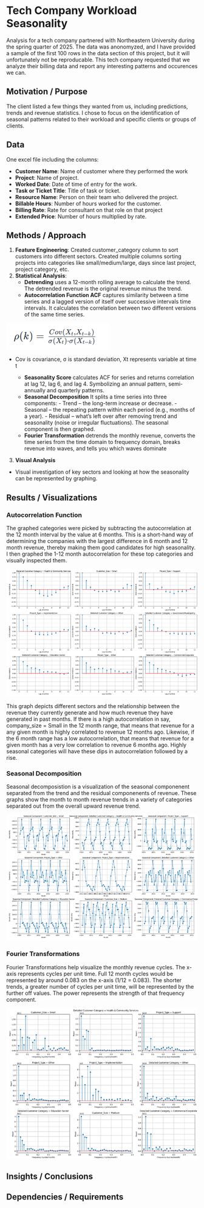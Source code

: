 # Tech Company Workload Seasonality
Analysis for a tech company partnered with Northeastern University during the spring quarter of 2025. The data was anonomyzed, and I have provided a sample of the first 100 rows in the data section of this project, but it will unfortunately not be reproducable. This tech company requested that we analyze their billing data and report any interesting patterns and occurences we can. 

## Motivation / Purpose
The client listed a few things they wanted from us, including predictions, trends and revenue statistics. I chose to focus on the identification of seasonal patterns related to their workload and specific clients or groups of clients.

## Data

One excel file including the columns:
- **Customer Name**: Name of customer where they performed the work
- **Project**: Name of project.
- **Worked Date**: Date of time of entry for the work.
- **Task or Ticket Title**: Title of task or ticket.
- **Resource Name**: Person on their team who delivered the project.
- **Billable Hours**: Number of hours worked for the customer. 
- **Billing Rate**: Rate for consultant on that role on that project
- **Extended Price**: Number of hours multiplied by rate. 

## Methods / Approach

1. **Feature Engineering**: Created customer_category column to sort customers into different sectors. Created multiple columns sorting projects into categories like small/medium/large, days since last project, project category, etc.
2. **Statistical Analysis**:
    - **Detrending** uses a 12-month rolling average to calculate the trend. The detrended revenue is the original revenue minus the trend.
    - **Autocorrelation Function ACF** captures similarity between a time series and a lagged version of itself over successive intervals time intervals. It calculates the correlation between two different versions of the same time series.

![Visual](visualizations/autocorrelation_function.png)
- Cov is covariance, σ is standard deviation, Xt represents variable at time t

    - **Seasonality Score** calculates ACF for series and returns correlation at lag 12, lag 6, and lag 4. Symbolizing an annual pattern, semi-annually and quarterly patterns.
    - **Seasonal Decomposition** It splits a time series into three components:
          - Trend – the long-term increase or decrease.
          - Seasonal – the repeating pattern within each period (e.g., months of a year).
          - Residual – what’s left over after removing trend and seasonality (noise or irregular fluctuations).
      The seasonal component is then graphed.
    - **Fourier Transformation** detrends the monthly revenue, converts the time series from the time domain to frequency domain, breaks revenue into waves, and tells you which waves dominate
3. **Visual Analysis**
  - Visual investigation of key sectors and looking at how the seasonality can be represented by graphing.

## Results / Visualizations

### Autocorrelation Function
The graphed categories were picked by subtracting the autocorrelation at the 12 month interval by the value at 6 months. This is a short-hand way of determining the companies with the largest difference in 6 month and 12 month revenue, thereby making them good candidates for high seasonality. I then graphed the 1-12 month autocorrelation for these top categories and visually inspected them.

![Visual](visualizations/ACF_comparative.png)

This graph depicts different sectors and the relationship between the revenue they currently generate and how much revenue they have generated in past months. If there is a high autocorrelation in say, company_size = Small in the 12 month range, that means that revenue for a any given month is highly correlated to revenue 12 months ago. Likewise, if the 6 month range has a low autocorrelation, that means that revenue for a given month has a very low correlation to revenue 6 months ago. Highly seasonal categories will have these dips in autocorrelation followed by a rise. 

### Seasonal Decomposition
Seasonal decomposistion is a visualization of the seasonal componenent separated from the trend and the residual componenents of revenue. These graphs show the month to month revenue trends in a variety of categories separated out from the overall upward revenue trend.

![Visual](visualizations/seasonal_decomposition.png)

### Fourier Transformations
Fourier Transformations help visualize the monthly revenue cycles. The x-axis represents cycles per unit time. Full 12 month cycles would be represented by around 0.083 on the x-axis (1/12 = 0.083). The shorter trends, a greater number of cycles per unit time, will be represented by the further off values. The power represents the strength of that frequency component. 

![Visual](visualizations/fourier_transformations.png)

## Insights / Conclusions

## Dependencies / Requirements

